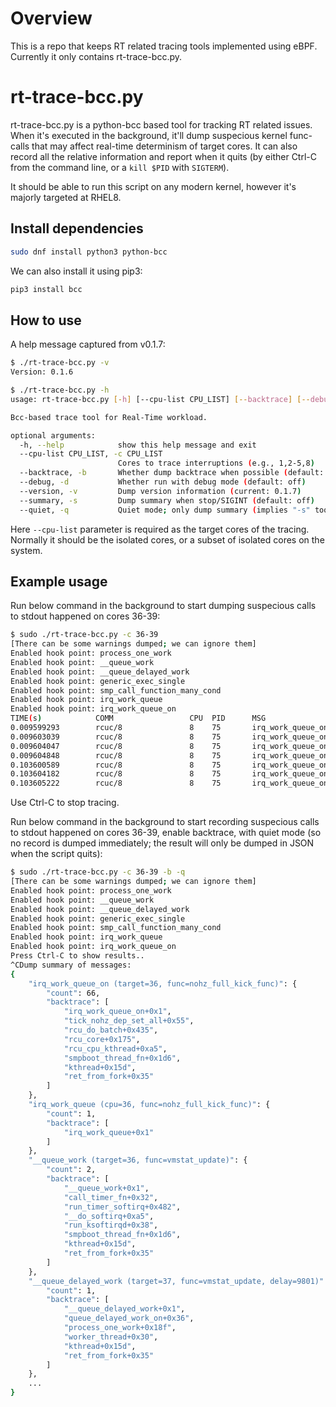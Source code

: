 # Overview

This is a repo that keeps RT related tracing tools implemented using eBPF.
Currently it only contains rt-trace-bcc.py.

# rt-trace-bcc.py

rt-trace-bcc.py is a python-bcc based tool for tracking RT related issues.
When it's executed in the background, it'll dump suspecious kernel func-calls
that may affect real-time determinism of target cores.  It can also record all
the relative information and report when it quits (by either Ctrl-C from the
command line, or a `kill $PID` with `SIGTERM`).

It should be able to run this script on any modern kernel, however it's majorly
targeted at RHEL8.

## Install dependencies

```bash
sudo dnf install python3 python-bcc
```

We can also install it using pip3:

```bash
pip3 install bcc
```

## How to use

A help message captured from v0.1.7:

```bash
$ ./rt-trace-bcc.py -v
Version: 0.1.6

$ ./rt-trace-bcc.py -h
usage: rt-trace-bcc.py [-h] [--cpu-list CPU_LIST] [--backtrace] [--debug] [--version] [--summary] [--quiet]

Bcc-based trace tool for Real-Time workload.

optional arguments:
  -h, --help            show this help message and exit
  --cpu-list CPU_LIST, -c CPU_LIST
                        Cores to trace interruptions (e.g., 1,2-5,8)
  --backtrace, -b       Whether dump backtrace when possible (default: off)
  --debug, -d           Whether run with debug mode (default: off)
  --version, -v         Dump version information (current: 0.1.7)
  --summary, -s         Dump summary when stop/SIGINT (default: off)
  --quiet, -q           Quiet mode; only dump summary (implies "-s" too)
```

Here `--cpu-list` parameter is required as the target cores of the tracing.
Normally it should be the isolated cores, or a subset of isolated cores on the
system.

## Example usage

Run below command in the background to start dumping suspecious calls to
stdout happened on cores 36-39:

```bash
$ sudo ./rt-trace-bcc.py -c 36-39
[There can be some warnings dumped; we can ignore them]
Enabled hook point: process_one_work
Enabled hook point: __queue_work
Enabled hook point: __queue_delayed_work
Enabled hook point: generic_exec_single
Enabled hook point: smp_call_function_many_cond
Enabled hook point: irq_work_queue
Enabled hook point: irq_work_queue_on
TIME(s)            COMM                 CPU  PID      MSG
0.009599293        rcuc/8               8    75       irq_work_queue_on (target=36, func=nohz_full_kick_func)
0.009603039        rcuc/8               8    75       irq_work_queue_on (target=37, func=nohz_full_kick_func)
0.009604047        rcuc/8               8    75       irq_work_queue_on (target=38, func=nohz_full_kick_func)
0.009604848        rcuc/8               8    75       irq_work_queue_on (target=39, func=nohz_full_kick_func)
0.103600589        rcuc/8               8    75       irq_work_queue_on (target=36, func=nohz_full_kick_func)
0.103604182        rcuc/8               8    75       irq_work_queue_on (target=37, func=nohz_full_kick_func)
0.103605222        rcuc/8               8    75       irq_work_queue_on (target=38, func=nohz_full_kick_func)
```

Use Ctrl-C to stop tracing.

Run below command in the background to start recording suspecious calls to
stdout happened on cores 36-39, enable backtrace, with quiet mode (so no record
is dumped immediately; the result will only be dumped in JSON when the script
quits):

```bash
$ sudo ./rt-trace-bcc.py -c 36-39 -b -q
[There can be some warnings dumped; we can ignore them]
Enabled hook point: process_one_work
Enabled hook point: __queue_work
Enabled hook point: __queue_delayed_work
Enabled hook point: generic_exec_single
Enabled hook point: smp_call_function_many_cond
Enabled hook point: irq_work_queue
Enabled hook point: irq_work_queue_on
Press Ctrl-C to show results..
^CDump summary of messages:
{
    "irq_work_queue_on (target=36, func=nohz_full_kick_func)": {
        "count": 66,
        "backtrace": [
            "irq_work_queue_on+0x1",
            "tick_nohz_dep_set_all+0x55",
            "rcu_do_batch+0x435",
            "rcu_core+0x175",
            "rcu_cpu_kthread+0xa5",
            "smpboot_thread_fn+0x1d6",
            "kthread+0x15d",
            "ret_from_fork+0x35"
        ]
    },
    "irq_work_queue (cpu=36, func=nohz_full_kick_func)": {
        "count": 1,
        "backtrace": [
            "irq_work_queue+0x1"
        ]
    },
    "__queue_work (target=36, func=vmstat_update)": {
        "count": 2,
        "backtrace": [
            "__queue_work+0x1",
            "call_timer_fn+0x32",
            "run_timer_softirq+0x482",
            "__do_softirq+0xa5",
            "run_ksoftirqd+0x38",
            "smpboot_thread_fn+0x1d6",
            "kthread+0x15d",
            "ret_from_fork+0x35"
        ]
    },
    "__queue_delayed_work (target=37, func=vmstat_update, delay=9801)": {
        "count": 1,
        "backtrace": [
            "__queue_delayed_work+0x1",
            "queue_delayed_work_on+0x36",
            "process_one_work+0x18f",
            "worker_thread+0x30",
            "kthread+0x15d",
            "ret_from_fork+0x35"
        ]
    },
    ...
}
```
